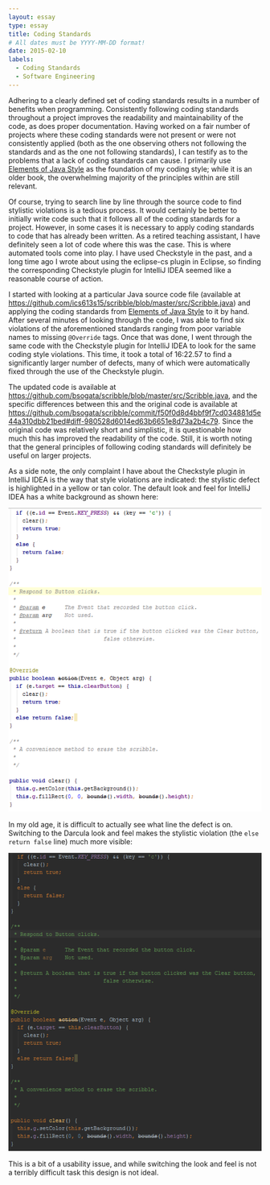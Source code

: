 ```yaml
---
layout: essay
type: essay
title: Coding Standards
# All dates must be YYYY-MM-DD format!
date: 2015-02-10
labels:
  - Coding Standards
  - Software Engineering
---
```


Adhering to a clearly defined set of coding standards results in a number of benefits when programming.  Consistently following coding standards throughout a project improves the readability and maintainability of the code, as does proper documentation.  Having worked on a fair number of projects where these coding standards were not present or were not consistently applied (both as the one observing others not following the standards and as the one not following standards), I can testify as to the problems that a lack of coding standards can cause.  I primarily use [Elements of Java Style](http://www.amazon.com/Elements-Java-Style-Reference-Library/dp/0521777682/ref=tmm_pap_title_0) as the foundation of my coding style; while it is an older book, the overwhelming majority of the principles within are still relevant.  

Of course, trying to search line by line through the source code to find stylistic violations is a tedious process.  It would certainly be better to initially write code such that it follows all of the coding standards for a project.  However, in some cases it is necessary to apply coding standards to code that has already been written.  As a retired teaching assistant, I have definitely seen a lot of code where this was the case.  This is where automated tools come into play.  I have used Checkstyle in the past, and a long time ago I wrote about using the eclipse-cs plugin in Eclipse, so finding the corresponding Checkstyle plugin for IntelliJ IDEA seemed like a reasonable course of action.

I started with looking at a particular Java source code file (available at <https://github.com/ics613s15/scribble/blob/master/src/Scribble.java>) and applying the coding standards from <u>Elements of Java Style</u> to it by hand.  After several minutes of looking through the code, I was able to find six violations of the aforementioned standards ranging from poor variable names to missing <code>@Override</code> tags.  Once that was done, I went through the same code with the Checkstyle plugin for IntelliJ IDEA to look for the same coding style violations.  This time, it took a total of 16:22.57 to find a significantly larger number of defects, many of which were automatically fixed through the use of the Checkstyle plugin.  

The updated code is available at <https://github.com/bsogata/scribble/blob/master/src/Scribble.java>, and the specific differences between this and the original code is available at <https://github.com/bsogata/scribble/commit/f50f0d8d4bbf9f7cd034881d5e44a310dbb21bed#diff-980528d6014ed63b6651e8d73a2b4c79>.  Since the original code was relatively short and simplistic, it is questionable how much this has improved the readability of the code.  Still, it is worth noting that the general principles of following coding standards will definitely be useful on larger projects.  

As a side note, the only complaint I have about the Checkstyle plugin in IntelliJ IDEA is the way that style violations are indicated: the stylistic defect is highlighted in a yellow or tan color.  The default look and feel for IntelliJ IDEA has a white background as shown here:

<img class="ui image medium centered" src="/images/intellij-checkstyle-light.png">

In my old age, it is difficult to actually see what line the defect is on.  Switching to the Darcula look and feel makes the stylistic violation (the <code>else return false</code> line) much more visible:

<img class="ui image medium centered" src="/images/intellij-checkstyle-dark.png">

This is a bit of a usability issue, and while switching the look and feel is not a terribly difficult task this design is not ideal.